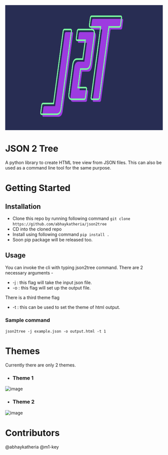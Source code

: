 
<img src="J2T.jpg" height=400px />

# JSON 2 Tree
A python library to create HTML tree view from JSON files.
This can also be used as a command line tool for the same purpose.
# Getting Started
## Installation
- Clone this repo by running following command
    ``` git clone https://github.com/abhaykatheria/json2tree ```
- CD into the cloned repo
- Install using following command ``` pip install . ```
- Soon pip package will be released too.

## Usage
You can invoke the cli with typing json2tree command.
There are 2 necessary arguments - 
- -j : this flag will take the input json file.
- -o : this flag will set up the output file.

There is a third theme flag 
- -t : this can be used to set the theme of html output.

### Sample command
``` json2tree -j example.json -o output.html -t 1 ```

# Themes
Currently there are only 2 themes.
- ### Theme 1
![image](https://user-images.githubusercontent.com/40055274/134461395-f738857d-a543-4a1b-8ab6-71d02e7c5e92.png)
- ### Theme 2
![image](https://user-images.githubusercontent.com/40055274/134461586-f5b071af-64d5-46e9-ba4d-946936ce34f7.png)

# Contributors
@abhaykatheria
@m1-key
